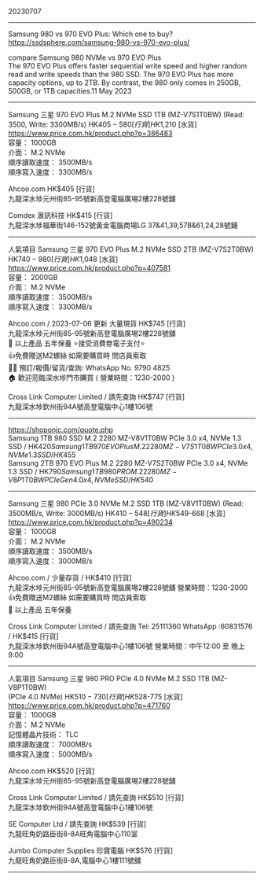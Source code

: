   
20230707  
  
----
  
Samsung 980 vs 970 EVO Plus: Which one to buy?  
  https://ssdsphere.com/samsung-980-vs-970-evo-plus/  
  
compare Samsung  980 NVMe vs 970 EVO Plus  
	The 970 EVO Plus offers faster sequential write speed and higher random read and write speeds than the 980 SSD. The 970 EVO Plus has more capacity options, up to 2TB. By contrast, the 980 only comes in 250GB, 500GB, or 1TB capacities.11 May 2023  
  
----

Samsung 三星 970 EVO Plus M.2 NVMe SSD 1TB (MZ-V7S1T0BW) (Read: 3500, Write: 3300MB/s) HK$405-580 [行貨] HK$1,210 [水貨]  
  https://www.price.com.hk/product.php?p=386483  
	容量： 1000GB   
	介面： M.2 NVMe   
	順序讀取速度： 3500MB/s   
	順序寫入速度： 3300MB/s   
  
Ahcoo.com  HK$405 [行貨]  
  九龍深水埗元州街85-95號新高登電腦廣埸2樓228號舖   
  
Comdex 滙訊科技  HK$415 [行貨]  
  九龍深水埗福華街146-152號黃金電腦商場LG 37&41,39,57B&61,24,28號鋪   
  
  
  
----
  
人氣項目 Samsung 三星 970 EVO Plus M.2 NVMe SSD 2TB (MZ-V7S2T0BW) HK$740-980 [行貨] HK$1,048 [水貨]  
  https://www.price.com.hk/product.php?p=407581  
    容量： 2000GB   
    介面： M.2 NVMe   
    順序讀取速度： 3500MB/s   
    順序寫入速度： 3300MB/s   
  
Ahcoo.com / 2023-07-06 更新 大量現貨 HK$745 [行貨]  
  九龍深水埗元州街85-95號新高登電腦廣埸2樓228號舖   
  🔰 以上產品 五年保養      ⭐接受消費劵電子支付⭐  
  👍免費贈送M2螺絲 如需要購買時 問店員索取  
  ✍🏻 預訂/報價/留貨/查詢: WhatsApp No. 9790 4825  
  🏠 歡迎蒞臨深水埗門市購買 ( 營業時間：1230-2000 )  
  
Cross Link Computer Limited / 請先查詢 HK$747 [行貨]  
  九龍深水埗欽州街94A號高登電腦中心1樓106號   
  
  
----
  
  
  https://shoponjc.com/quote.php   
Samsung 1TB 980 SSD M.2 2280 MZ-V8V1T0BW PCIe 3.0 x4, NVMe 1.3 SSD / HK$420   
Samsung 1TB 970 EVO Plus M.2 2280 MZ-V7S1T0BW PCIe 3.0 x4, NVMe 1.3 SSD / HK$455   
Samsung 2TB 970 EVO Plus M.2 2280 MZ-V7S2T0BW PCIe 3.0 x4, NVMe 1.3 SSD / HK$790  
Samsung 1TB 980 PRO M.2 2280 MZ-V8P1T0BW PCIe Gen 4.0 x4, NVMe SSD / HK$540  

  
----
  
Samsung 三星 980 PCIe 3.0 NVMe M.2 SSD 1TB (MZ-V8V1T0BW) (Read: 3500MB/s, Write: 3000MB/s) HK$410-548 [行貨] HK$549-668 [水貨]  
  https://www.price.com.hk/product.php?p=490234  
    容量： 1000GB   
    介面： M.2 NVMe   
    順序讀取速度： 3500MB/s   
    順序寫入速度： 3000MB/s   
  
Ahcoo.com / 少量存貨 / HK$410 [行貨]  
  九龍深水埗元州街85-95號新高登電腦廣埸2樓228號舖  營業時間：1230-2000   
  👍免費贈送M2螺絲 如需要購買時 問店員索取  
  🔰 以上產品 五年保養  
  
Cross Link Computer Limited / 請先查詢 Tel: 25111360 WhatsApp :60831576 / HK$415 [行貨]  
  九龍深水埗欽州街94A號高登電腦中心1樓106號  營業時間：中午12:00 至 晚上9:00   
  
  
----
  
人氣項目 Samsung 三星 980 PRO PCle 4.0 NVMe M.2 SSD 1TB (MZ-V8P1T0BW)  
(PCIe 4.0 NVMe) HK$510-730 [行貨] HK$528-775 [水貨]  
  https://www.price.com.hk/product.php?p=471760  
    容量： 1000GB   
    介面： M.2 NVMe   
    記憶體晶片技術： TLC   
    順序讀取速度： 7000MB/s   
    順序寫入速度： 5000MB/s   
  
Ahcoo.com HK$520 [行貨]  
  九龍深水埗元州街85-95號新高登電腦廣埸2樓228號舖   
  
Cross Link Computer Limited / 請先查詢 HK$510 [行貨]  
  九龍深水埗欽州街94A號高登電腦中心1樓106號   
  
SE Computer Ltd / 請先查詢 HK$539 [行貨]  
  九龍旺角奶路臣街8-8A旺角電腦中心110室   
  
Jumbo Computer Supplies 珍寶電腦 HK$576 [行貨]  
  九龍旺角奶路臣街8-8A,電腦中心1樓111號舖   
  

  
----
